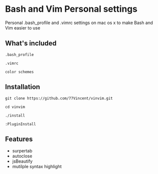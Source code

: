 # Bash and Vim Personal settings

Personal .bash_profile and .vimrc settings on mac os x to make Bash and Vim easier to use

## What's included

    .bash_profile

    .vimrc

    color schemes

## Installation

    git clone https://github.com/77Vincent/vinvim.git
    
    cd vinvim

    ./install

    :PluginInstall

## Features

* surpertab
* autoclose
* jsBeautify
* mutilple syntax highlight



